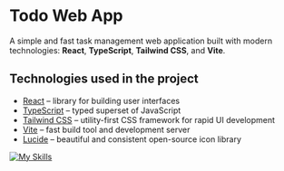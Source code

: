# Todo Web App

A simple and fast task management web application built with modern technologies: **React**, **TypeScript**, **Tailwind CSS**, and **Vite**.

## Technologies used in the project

- [React](https://reactjs.org/) – library for building user interfaces
- [TypeScript](https://www.typescriptlang.org/) – typed superset of JavaScript
- [Tailwind CSS](https://tailwindcss.com/) – utility-first CSS framework for rapid UI development
- [Vite](https://vitejs.dev/) – fast build tool and development server
- [Lucide](https://lucide.dev/) – beautiful and consistent open-source icon library

[![My Skills](https://skillicons.dev/icons?i=react,ts,tailwind,vite)](https://skillicons.dev)

#
